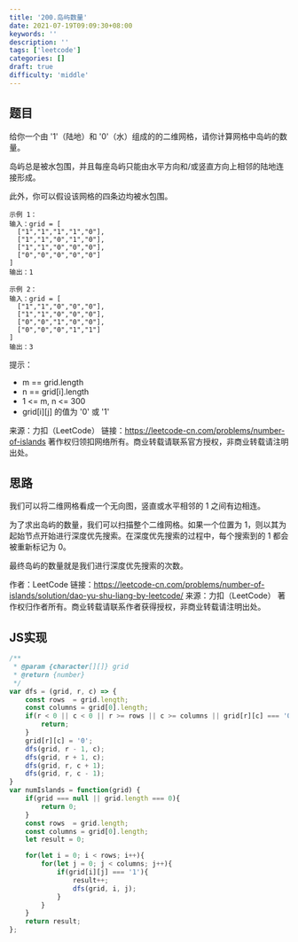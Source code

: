 ```yaml
---
title: '200.岛屿数量'
date: 2021-07-19T09:09:30+08:00
keywords: ''
description: ''
tags: ['leetcode']
categories: []
draft: true
difficulty: 'middle'
---
```


## 题目

给你一个由 '1'（陆地）和 '0'（水）组成的的二维网格，请你计算网格中岛屿的数量。

岛屿总是被水包围，并且每座岛屿只能由水平方向和/或竖直方向上相邻的陆地连接形成。

此外，你可以假设该网格的四条边均被水包围。

```
示例 1：
输入：grid = [
  ["1","1","1","1","0"],
  ["1","1","0","1","0"],
  ["1","1","0","0","0"],
  ["0","0","0","0","0"]
]
输出：1

示例 2：
输入：grid = [
  ["1","1","0","0","0"],
  ["1","1","0","0","0"],
  ["0","0","1","0","0"],
  ["0","0","0","1","1"]
]
输出：3
```

提示：

- m == grid.length
- n == grid[i].length
- 1 <= m, n <= 300
- grid[i][j] 的值为 '0' 或 '1'

来源：力扣（LeetCode）
链接：https://leetcode-cn.com/problems/number-of-islands
著作权归领扣网络所有。商业转载请联系官方授权，非商业转载请注明出处。

## 思路 

我们可以将二维网格看成一个无向图，竖直或水平相邻的 1 之间有边相连。

为了求出岛屿的数量，我们可以扫描整个二维网格。如果一个位置为 1，则以其为起始节点开始进行深度优先搜索。在深度优先搜索的过程中，每个搜索到的 1 都会被重新标记为 0。

最终岛屿的数量就是我们进行深度优先搜索的次数。

作者：LeetCode
链接：https://leetcode-cn.com/problems/number-of-islands/solution/dao-yu-shu-liang-by-leetcode/
来源：力扣（LeetCode）
著作权归作者所有。商业转载请联系作者获得授权，非商业转载请注明出处。

## JS实现

```javascript
/**
 * @param {character[][]} grid
 * @return {number}
 */
var dfs = (grid, r, c) => {
	const rows  = grid.length;
	const columns = grid[0].length;
	if(r < 0 || c < 0 || r >= rows || c >= columns || grid[r][c] === '0'){
		return;
	}
	grid[r][c] = '0';
	dfs(grid, r - 1, c);
	dfs(grid, r + 1, c);
	dfs(grid, r, c + 1);
	dfs(grid, r, c - 1);
}
var numIslands = function(grid) {
	if(grid === null || grid.length === 0){
		return 0;
	}
	const rows  = grid.length;
	const columns = grid[0].length;
	let result = 0;

	for(let i = 0; i < rows; i++){
		for(let j = 0; j < columns; j++){
			if(grid[i][j] === '1'){
				result++;
				dfs(grid, i, j);
			}
		}
	}
	return result;
};
```

